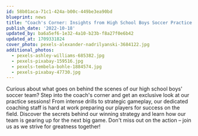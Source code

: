 ```yaml
---
id: 58b01aca-71c1-424a-b00c-449be3ea90bd
blueprint: news
title: "Coach's Corner: Insights from High School Boys Soccer Practice Sessions"
publish_date: '2022-10-18'
updated_by: ba6a5ef6-1e32-4a10-b23b-f8a27f0e6b42
updated_at: 1709331824
cover_photo: pexels-alexander-nadrilyanski-3684122.jpg
additional_photos:
  - pexels-ashley-williams-685382.jpg
  - pexels-pixabay-159516.jpg
  - pexels-tembela-bohle-1884574.jpg
  - pexels-pixabay-47730.jpg
---
```

Curious about what goes on behind the scenes of our high school boys' soccer team? Step into the coach's corner and get an exclusive look at our practice sessions! From intense drills to strategic gameplay, our dedicated coaching staff is hard at work preparing our players for success on the field. Discover the secrets behind our winning strategy and learn how our team is gearing up for the next big game. Don't miss out on the action – join us as we strive for greatness together!